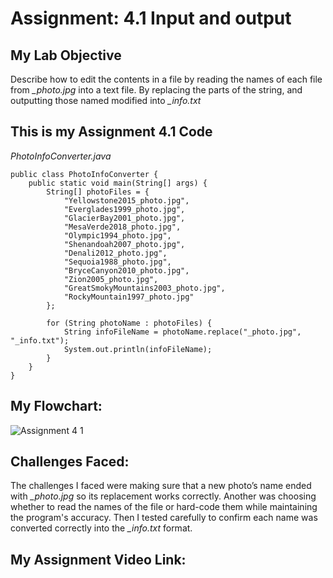 # Assignment: 4.1 Input and output

## My Lab Objective
Describe how to edit the contents in a file by reading the names of each file from *_photo.jpg* into a text file. By replacing the parts of the string, and outputting those named modified into *_info.txt*

## This is my Assignment 4.1 Code

*PhotoInfoConverter.java*
```
public class PhotoInfoConverter {
    public static void main(String[] args) {
        String[] photoFiles = {
            "Yellowstone2015_photo.jpg",
            "Everglades1999_photo.jpg",
            "GlacierBay2001_photo.jpg",
            "MesaVerde2018_photo.jpg",
            "Olympic1994_photo.jpg",
            "Shenandoah2007_photo.jpg",
            "Denali2012_photo.jpg",
            "Sequoia1988_photo.jpg",
            "BryceCanyon2010_photo.jpg",
            "Zion2005_photo.jpg",
            "GreatSmokyMountains2003_photo.jpg",
            "RockyMountain1997_photo.jpg"
        };

        for (String photoName : photoFiles) {
            String infoFileName = photoName.replace("_photo.jpg", "_info.txt");
            System.out.println(infoFileName);
        }
    }
}
```
## My Flowchart:
![Assignment 4 1](https://github.com/user-attachments/assets/76476ded-08e3-4368-899c-ccae92ea74fb)

## Challenges Faced:

The challenges I faced were making sure that a new photo’s name ended with *_photo.jpg* so its replacement works correctly. Another was choosing whether to read the names of the file or hard-code them while maintaining the program's accuracy. Then I tested carefully to confirm each name was converted correctly into the *_info.txt* format.

## My Assignment Video Link:

